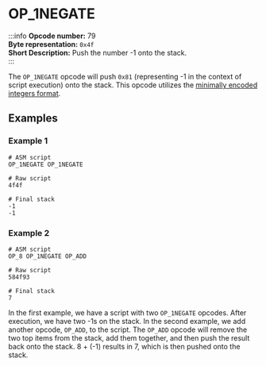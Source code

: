 # OP_1NEGATE
:::info
**Opcode number:** 79  
**Byte representation:** `0x4f`  
**Short Description:** Push the number -1 onto the stack.  
:::

The `OP_1NEGATE` opcode will push `0x81` (representing -1 in the context of script execution) onto the stack. This opcode utilizes the [minimally encoded integers format](../script/numbers.md#minimally-encoded-integers).

## Examples
### Example 1
```shell
# ASM script
OP_1NEGATE OP_1NEGATE

# Raw script
4f4f

# Final stack
-1
-1
```

### Example 2
```shell
# ASM script
OP_8 OP_1NEGATE OP_ADD

# Raw script
584f93

# Final stack
7
```

In the first example, we have a script with two `OP_1NEGATE` opcodes. After execution, we have two -1s on the stack. In the second example, we add another opcode, `OP_ADD`, to the script. The `OP_ADD` opcode will remove the two top items from the stack, add them together, and then push the result back onto the stack. 8 + (-1) results in 7, which is then pushed onto the stack.
